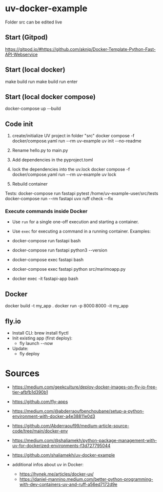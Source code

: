 # uv-docker-example

Folder src can be edited live

## Start (Gitpod)
https://gitpod.io/#https://github.com/aknip/Docker-Template-Python-Fast-API-Webservice

## Start (local docker)
make build run
make build run enter

## Start (local docker compose)
docker-compose up --build



## Code init
1. create/initialize UV project in folder "src"
docker compose -f docker/compose.yaml run --rm uv-example uv init --no-readme

2. Rename hello.py to main.py

3. Add dependencies in the pyproject.toml

4. lock the dependencies into the uv.lock
docker compose -f docker/compose.yaml run --rm uv-example uv lock

5. Rebuild container

Tests:
docker-compose run fastapi pytest /home/uv-example-user/src/tests
docker-compose run --rm fastapi uvx ruff check --fix


### Execute commands inside Docker
- Use `run` for a single one-off execution and starting a container.
- Use `exec` for executing a command in a running container.
Examples:
- docker-compose run fastapi bash
- docker-compose run fastapi python3 --version
- docker-compose exec fastapi bash
- docker-compose exec fastapi python src/marimoapp.py

- docker exec -it fastapi-app bash

## Docker
docker build -t my_app .
docker run -p 8000:8000 -it my_app


## fly.io
- Install CLI: brew install flyctl
- Init existing app (first deploy): 
    - fly launch --now
- Update: 
    - fly deploy



# Sources
- https://medium.com/geekculture/deploy-docker-images-on-fly-io-free-tier-afbfb1d390b1
- https://github.com/fly-apps

- https://medium.com/@abderraoufbenchoubane/setup-a-python-environment-with-docker-a4e38811e0d3
- https://github.com/Abderraouf99/medium-article-source-code/tree/main/docker-env

- https://medium.com/@shaliamekh/python-package-management-with-uv-for-dockerized-environments-f3d727795044
- https://github.com/shaliamekh/uv-docker-example
- additional infos about uv in Docker:
    - https://hynek.me/articles/docker-uv/
    - https://daniel-mannino.medium.com/better-python-programming-with-dev-containers-uv-and-ruff-a56ed7172d9e